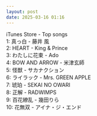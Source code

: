 ```yaml
---
layout: post
date: 2025-03-16 01:16
---
```


iTunes Store - Top songs<br />
1: 真っ白 - 藤井 風<br />
2: HEART - King & Prince<br />
3: わたしに花束 - Ado<br />
4: BOW AND ARROW - 米津玄師<br />
5: 怪獣 - サカナクション<br />
6: ライラック - Mrs. GREEN APPLE<br />
7: 琥珀 - SEKAI NO OWARI<br />
8: 正解 - RADWIMPS<br />
9: 百花繚乱 - 幾田りら<br />
10: 花無双 - アイナ・ジ・エンド<br />
